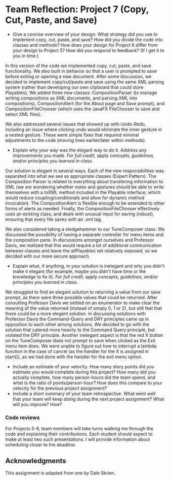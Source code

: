 Team Reflection: Project 7 (Copy, Cut, Paste, and Save)
=================================

*   Give a concise overview of your design. What strategy did you use to implement copy, cut, paste, and save? How did you divide the code into classes and methods? How does your design for Project 6 differ from your design to Project 5? How did you respond to feedback? (If I get it to you in time.)

In this version of the code we implemented copy, cut, paste, and save functionality. We also built in behavior so that a user is prompted to save before exiting or opening a new document. After some discussion, we decided to implement copy/cut/paste and save using the same XML parsing system (rather than developing our own clipboard that could store Playables). We added three new classes: CompositionParser (to manage writing compositions as XML documents, and parsing XML into compositions), CompositionAlert (for the About page and Save prompt), and CompositionFileChooser (which uses the JavaFX FileChooser to save and select XML files).  

We also addressed several issues that showed up with Undo-Redo, including an issue where clicking undo would eliminate the inner gesture in a nested gesture. These were simple fixes that required minimal adjustments to the code (moving lines earlier/later within methods).

*   Explain why your way was the elegant way to do it. Address any improvements you made. *For full credit, apply concepts, guidelines, and/or principles you learned in class.*

Our solution is elegant in several ways. Each of the new responsibilities was separated into what we see as appropriate classes (Expert Pattern). The Composition Parser is related to everything about transfering information to XML (we are wondering whether notes and gestures should be able to write themselves with a toXML method included in the Playable interface, which would reduce coupling/conditionals and allow for dynamic method invocation). The CompositionAlert is flexible enough to be extended to other forms of alerts as needed. Finally, the CompositionFileChooser effectively uses an existing class, and deals with unusual input for saving (robust), ensuring that every file saves with an .xml tag. 

We also considered taking a sledgehammer to our TuneComposer class. We discussed the possibility of having a separate controller for menu items and the composition pane. In discussions amongst ourselves and Professor Davis, we realized that this would require a lot of additional communication between classes and leave the allPlayables set relatively exposed, so we decided with our more secure approach.

*   Explain what, if anything, in your solution is inelegant and why you didn't make it elegant (for example, maybe you didn't have time or the knowledge to fix it). *For full credit, apply concepts, guidelines, and/or principles you learned in class.*

We struggled to find an elegant solution to returning a value from our save prompt, as there were three possible values that could be returned. After consulting Professor Davis we settled on an enumerator to make clear the meaning of the value returned (instead of simply 0, 1 or 2), but still feel that there could be a more elegant solution. In discussing solutions with Professor Davis the Command-Query and DRY principles came up in opposition to each other among solutions. We decided to go with the solution that catered more heavily to the Command Query principle, but violated the DRY principle. Another inelegant aspect is that the red X button on the TuneComposer does not prompt to save when clicked as the Exit menu item does. We were unable to figure out how to interrupt a lambda function in the case of cancel (as the handler for the X is assigned in start()), as we had done with the handler for the exit menu option.

*   Include an estimate of your velocity. How many story points did you estimate you would complete during this project? How many did you actually complete, how many person-hours did the team spend, and what is the ratio of points/person-hour? How does this compare to your velocity for the previous project assignment?
*   Include a short summary of your team retrospective. What went well that your team will keep doing during the next project assignment? What will you improve? How?

### Code reviews

For Projects 5-8, team members will take turns walking me through the code and explaining their contributions. Each student should expect to make at least two such presentations. I will provide information about scheduling closer to the deadline.

Acknowledgments
---------------

This assignment is adapted from one by Dale Skrien.




